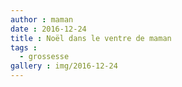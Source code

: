 ```yaml
---
author : maman
date : 2016-12-24
title : Noël dans le ventre de maman
tags : 
  - grossesse
gallery : img/2016-12-24
---
```

